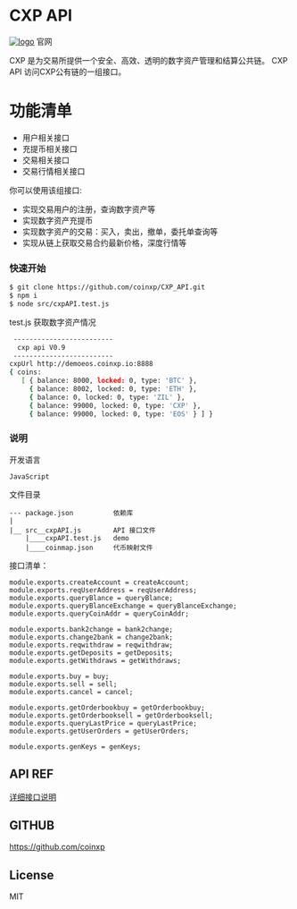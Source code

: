 # CXP API

[![logo](https://www.coinxp.io/images/pc/inco.png)](https://www.coinxp.io/)  官网

CXP 是为交易所提供一个安全、高效、透明的数字资产管理和结算公共链。
CXP API 访问CXP公有链的一组接口。

 
# 功能清单

  - 用户相关接口
  - 充提币相关接口
  - 交易相关接口
  - 交易行情相关接口

你可以使用该组接口:
  - 实现交易用户的注册，查询数字资产等
  - 实现数字资产充提币
  - 实现数字资产的交易：买入，卖出，撤单，委托单查询等
  - 实现从链上获取交易合约最新价格，深度行情等
 
### 快速开始

```sh
$ git clone https://github.com/coinxp/CXP_API.git
$ npm i 
$ node src/cxpAPI.test.js
```
test.js 获取数字资产情况
```sh
 -------------------------
  cxp api V0.9
 -------------------------
cxpUrl http://demoeos.coinxp.io:8888
{ coins:
   [ { balance: 8000, locked: 0, type: 'BTC' },
     { balance: 8002, locked: 0, type: 'ETH' },
     { balance: 0, locked: 0, type: 'ZIL' },
     { balance: 99000, locked: 0, type: 'CXP' },
     { balance: 99000, locked: 0, type: 'EOS' } ] }
```

### 说明
开发语言
```
JavaScript
```
文件目录
```
--- package.json          依赖库
|
|__ src__cxpAPI.js        API 接口文件
    |____cxpAPI.test.js   demo  
    |____coinmap.json     代币映射文件
```


接口清单：
```
module.exports.createAccount = createAccount;
module.exports.reqUserAddress = reqUserAddress;
module.exports.queryBlance = queryBlance;
module.exports.queryBlanceExchange = queryBlanceExchange;
module.exports.queryCoinAddr = queryCoinAddr;

module.exports.bank2change = bank2change;
module.exports.change2bank = change2bank;
module.exports.reqwithdraw = reqwithdraw;
module.exports.getDeposits = getDeposits;
module.exports.getWithdraws = getWithdraws;

module.exports.buy = buy;
module.exports.sell = sell;
module.exports.cancel = cancel;

module.exports.getOrderbookbuy = getOrderbookbuy;
module.exports.getOrderbooksell = getOrderbooksell;
module.exports.queryLastPrice = queryLastPrice;
module.exports.getUserOrders = getUserOrders;

module.exports.genKeys = genKeys;
```
API REF
----
[详细接口说明](https://coinxp.github.io/cxpapi/index.html)   

GITHUB
----

https://github.com/coinxp

License
----

MIT



